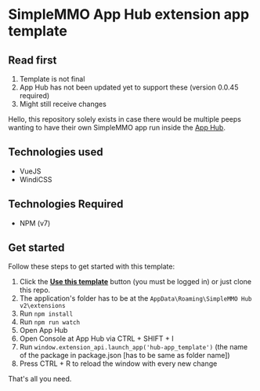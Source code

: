# SimpleMMO App Hub extension app template

## Read first

1. Template is not final
2. App Hub has not been updated yet to support these (version 0.0.45 required)
3. Might still receive changes

Hello, this repository solely exists in case there would be multiple peeps wanting to have their own SimpleMMO app run inside the [App Hub](https://github.com/ImY0mu/SimpleMMO-Hub-Dist).

## Technologies used

- VueJS
- WindiCSS

## Technologies Required
- NPM (v7)
  
## Get started

Follow these steps to get started with this template:


1. Click the **[Use this template](https://github.com/ImY0mu/hub-app_template/generate)** button (you must be logged in) or just clone this repo.
2. The application's folder has to be at the `AppData\Roaming\SimpleMMO Hub v2\extensions`
3. Run `npm install`
4. Run `npm run watch`
5. Open App Hub
6. Open Console at App Hub via CTRL + SHIFT + I
7. Run `window.extension_api.launch_app('hub-app_template')` (the name of the package in package.json [has to be same as folder name])
8. Press CTRL + R to reload the window with every new change

That's all you need.

